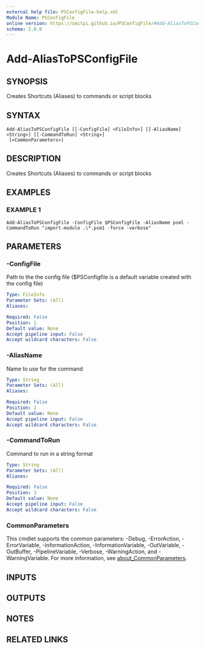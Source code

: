 ```yaml
---
external help file: PSConfigFile-help.xml
Module Name: PSConfigFile
online version: https://smitpi.github.io/PSConfigFile/#Add-AliasToPSConfigFile
schema: 2.0.0
---
```


# Add-AliasToPSConfigFile

## SYNOPSIS
Creates Shortcuts (Aliases) to commands or script blocks

## SYNTAX

```
Add-AliasToPSConfigFile [[-ConfigFile] <FileInfo>] [[-AliasName] <String>] [[-CommandToRun] <String>]
 [<CommonParameters>]
```

## DESCRIPTION
Creates Shortcuts (Aliases) to commands or script blocks

## EXAMPLES

### EXAMPLE 1
```
Add-AliasToPSConfigFile -ConfigFile $PSConfigFile -AliasName psml -CommandToRun "import-module .\*.psm1 -force -verbose"
```

## PARAMETERS

### -ConfigFile
Path to the the config file ($PSConfigfile is a default variable created with the config file)

```yaml
Type: FileInfo
Parameter Sets: (All)
Aliases:

Required: False
Position: 1
Default value: None
Accept pipeline input: False
Accept wildcard characters: False
```

### -AliasName
Name to use for the command

```yaml
Type: String
Parameter Sets: (All)
Aliases:

Required: False
Position: 2
Default value: None
Accept pipeline input: False
Accept wildcard characters: False
```

### -CommandToRun
Command to run in a string format

```yaml
Type: String
Parameter Sets: (All)
Aliases:

Required: False
Position: 3
Default value: None
Accept pipeline input: False
Accept wildcard characters: False
```

### CommonParameters
This cmdlet supports the common parameters: -Debug, -ErrorAction, -ErrorVariable, -InformationAction, -InformationVariable, -OutVariable, -OutBuffer, -PipelineVariable, -Verbose, -WarningAction, and -WarningVariable. For more information, see [about_CommonParameters](http://go.microsoft.com/fwlink/?LinkID=113216).

## INPUTS

## OUTPUTS

## NOTES

## RELATED LINKS
